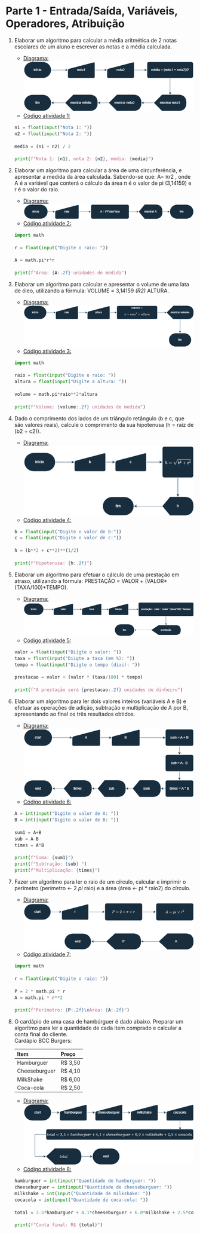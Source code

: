 # Parte 1 - Entrada/Saída, Variáveis, Operadores, Atribuição

1. Elaborar um algoritmo para calcular a média aritmética de 2 notas escolares de um
aluno e escrever as notas e a média calculada.

   - [Diagrama:](/Parte-1/atividade1.png)  
   ![Diagrama  atividade 1](/Parte-1/atividade1.png)  
   - [Código atividade 1:](/Parte-1/atividade1.py)  

   ```python
   n1 = float(input("Nota 1: "))
   n2 = float(input("Nota 2: "))
   
   media = (n1 + n2) / 2
   
   print(f"Nota 1: {n1}, nota 2: {n2}, média: {media}")
   ```

2. Elaborar um algoritmo para calcular a área de uma circunferência, e apresentar a
medida da área calculada. Sabendo-se que: A= πr2 , onde A é a variável que conterá
o cálculo da área π é o valor de pi (3,14159) e r é o valor do raio.

    - [Diagrama:](/Parte-1/atividade2.png)  
    ![Diagrama atividade 2](/Parte-1/atividade2.png)
    - [Código atividade 2:](/Parte-1/atividade2.py)

    ```python
    import math

    r = float(input("Digite o raio: "))

    A = math.pi*r*r

    print(f"Área: {A:.2f} unidades de medida")
    ```

3. Elaborar um algoritmo para calcular e apresentar o volume de uma lata de óleo,
utilizando a fórmula: VOLUME = 3,14159 *(R2)* ALTURA.

    - [Diagrama:](/Parte-1/atividade3.png)  
    ![Diagrama atividade 3](/Parte-1/atividade3.png)
    - [Código atividade 3:](/Parte-1/atividade3.py)

    ```python
    import math

    raio = float(input("Digite o raio: "))
    altura = float(input("Digite a altura: "))

    volume = math.pi*raio**2*altura

    print(f"Volume: {volume:.2f} unidades de medida")
    ```

4. Dado o comprimento dos lados de um triângulo retângulo (b e c, que são valores
reais), calcule o comprimento da sua hipotenusa (h = raiz de (b2 + c2)).

    - [Diagrama:](/Parte-1/atividade4.png)  
    ![Diagrama atividade 4](/Parte-1/atividade4.png)
    - [Código atividade 4:](/Parte-1/atividade4.py)

    ```python
    b = float(input("Digite o valor de b:"))
    c = float(input("Digite o valor de c:"))

    h = (b**2 + c**2)**(1/2)

    print(f"Hipotenusa: {h:.2f}")
    ```

5. Elaborar um algoritmo para efetuar o cálculo de uma prestação em atraso, utilizando
a fórmula: PRESTAÇÃO = VALOR + (VALOR*(TAXA/100)*TEMPO).

    - [Diagrama:](/Parte-1/atividade5.png)  
    ![Diagrama atividade 5](/Parte-1/atividade5.png)
    - [Código atividade 5:](/Parte-1/atividade5.py)

    ```python
    valor = float(input("Diigte o valor: "))
    taxa = float(input("Diigte a taxa (em %): "))
    tempo = float(input("Diigte o tempo (dias): "))

    prestacao = valor + (valor * (taxa/100) * tempo)

    print(f"A prestação será {prestacao:.2f} unidades de dinheiro")
    ```

6. Elaborar um algoritmo para ler dois valores inteiros (variáveis A e B) e efetuar as
operações de adição, subtração e multiplicação de A por B, apresentando ao final
os três resultados obtidos.

   - [Diagrama:](/Parte-1/atividade6.png)  
   ![Diagrama atividade 6](/Parte-1/atividade6.png)
   - [Código atividade 6:](/Parte-1/atividade6.py)

    ```python
    A = int(input("Digite o valor de A: "))
    B = int(input("Digite o valor de B: "))

    sum1 = A+B
    sub = A-B
    times = A*B

    print(f"Soma: {sum1}")
    print(f"Subtração: {sub} ")
    print(f"Multiplicação: {times}")
    ```

7. Fazer um algoritmo para ler o raio de um círculo, calcular e imprimir o perímetro
(perímetro ← 2 *pi* raio) e a área (área ← pi * raio2) do círculo.

   - [Diagrama:](/Parte-1/atividade7.png)  
   ![Diagrama atividade 7](/Parte-1/atividade7.png)
   - [Código atividade 7:](/Parte-1/atividade7.py)

    ```python
    import math

    r = float(input("Digite o raio: "))

    P = 2 * math.pi * r
    A = math.pi * r**2

    print(f"Perímetro: {P:.2f}\nÁrea: {A:.2f}")
    ```

8. O cardápio de uma casa de hambúrguer é dado abaixo. Preparar um algoritmo para
ler a quantidade de cada item comprado e calcular a conta final do cliente.  
Cardápio BCC Burgers:

    | Item           | Preço   |
    |----------------|---------|
    | Hamburguer     | R$ 3,50 |
    | Cheeseburguer  | R$ 4,10 |
    | MilkShake      | R$ 6,00 |
    | Coca-cola      | R$ 2,50 |

   - [Diagrama:](/Parte-1/atividade8.png)  
   ![Diagrama atividade 8](/Parte-1/atividade8.png)  
   - [Código atividade 8:](/Parte-1/atividade8.py)  

   ```python
   hamburguer = int(input("Quantidade de hamburguer: "))
   cheeseburguer = int(input("Quantidade de cheeseburguer: "))
   milkshake = int(input("Quantidade de milkshake: "))
   cocacola = int(input("Quantidade de coca-cola: "))
   
   total = 3.5*hamburguer + 4.1*cheeseburguer + 6.0*milkshake + 2.5*cocacola
   
   print(f"Conta final: R$ {total}")
   ```
